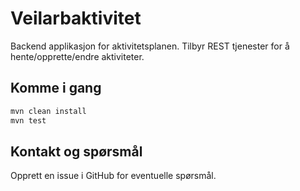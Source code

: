 # Veilarbaktivitet
Backend applikasjon for aktivitetsplanen. Tilbyr REST tjenester for å hente/opprette/endre aktiviteter.

## Komme i gang

```sh
mvn clean install
mvn test
```

## Kontakt og spørsmål
Opprett en issue i GitHub for eventuelle spørsmål.

